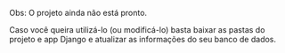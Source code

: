 Obs: O projeto ainda não está pronto.

Caso você queira utilizá-lo (ou modificá-lo) basta baixar as pastas do projeto e app Django e atualizar as informações do seu banco de dados.
